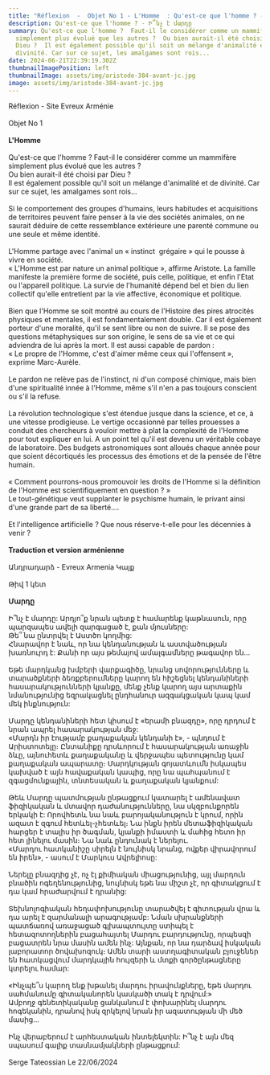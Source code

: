 ```yaml
---
title: "Réflexion  -  Objet No 1 - L'Homme  : Qu'est-ce que l'homme ? - Ի՞նչ է մարդը"
description: Qu'est-ce que l'homme ? - Ի՞նչ է մարդը
summary: Qu'est-ce que l'homme ?  Faut-il le considérer comme un mammifère
  simplement plus évolué que les autres ?  Ou bien aurait-il été choisi par
  Dieu ?  Il est également possible qu'il soit un mélange d'animalité et de
  divinité. Car sur ce sujet, les amalgames sont rois...
date: 2024-06-21T22:39:19.302Z
thumbnailImagePosition: left
thumbnailImage: assets/img/aristode-384-avant-jc.jpg
image: assets/img/aristode-384-avant-jc.jpg
---
```

Réflexion - Site Evreux Arménie\
\
Objet No 1\
\
**L'Homme**\
\
Qu'est-ce que l'homme ? Faut-il le considérer comme un mammifère simplement plus évolué que les autres ?\
Ou bien aurait-il été choisi par Dieu ?\
Il est également possible qu'il soit un mélange d'animalité et de divinité. Car sur ce sujet, les amalgames sont rois...\
\
Si le comportement des groupes d'humains, leurs habitudes et acquisitions de territoires peuvent faire penser à la vie des sociétés animales, on ne saurait déduire de cette ressemblance extérieure une parenté commune ou une seule et même identité.\
\
L'Homme partage avec l'animal un « instinct  grégaire » qui le pousse à vivre en société.\
« L'Homme est par nature un animal politique », affirme Aristote. La famille manifeste la première forme de société, puis celle, politique, et enfin l'Etat ou l'appareil politique. La survie de l'humanité dépend bel et bien du lien collectif qu'elle entretient par la vie affective, économique et politique.\
\
Bien que l'Homme se soit montré au cours de l'Histoire des pires atrocités physiques et mentales, il est fondamentalement double. Car il est également porteur d'une moralité, qu'il se sent libre ou non de suivre. Il se pose des questions métaphysiques sur son origine, le sens de sa vie et ce qui adviendra de lui après la mort. Il est aussi capable de pardon :\
« Le propre de l'Homme, c'est d'aimer même ceux qui l'offensent », exprime Marc-Aurèle.\
\
Le pardon ne relève pas de l'instinct, ni d'un composé chimique, mais bien d'une spiritualité innée à l'Homme, même s'il n'en a pas toujours conscient ou s'il la refuse.\
\
La révolution technologique s'est étendue jusque dans la science, et ce, à une vitesse prodigieuse. Le vertige occasionné par telles prouesses a conduit des chercheurs à vouloir mettre à plat la complexité de l'Homme pour tout expliquer en lui. A un point tel qu'il est devenu un véritable cobaye de laboratoire. Des budgets astronomiques sont alloués chaque année pour que soient décortiqués les processus des émotions et de la pensée de l'être humain.\
\
« Comment pourrons-nous promouvoir les droits de l'Homme si la définition de l'Homme est scientifiquement en question ? »\
Le tout-génétique veut supplanter le psychisme humain, le privant ainsi d'une grande part de sa liberté....\
\
Et l'intelligence artificielle ? Que nous réserve-t-elle pour les décennies à venir ?\
\
**Traduction et version arménienne**\
\
Անդրադարձ - Evreux Armenia Կայք\
\
Թիվ 1 կետ\
\
**Մարդը**\
\
Ի՞նչ է մարդը: Արդյո՞ք նրան պետք է համարենք կաթնասուն, որը պարզապես ավելի զարգացած է, քան մյուսները:\
Թե՞ նա ընտրվել է Աստծո կողմից:\
Հնարավոր է նաև, որ նա կենդանության և աստվածության խառնուրդ է: Քանի որ այս թեմայով ամալգամները թագավոր են...\
\
Եթե ​​մարդկանց խմբերի վարքագիծը, նրանց սովորությունները և տարածքների ձեռքբերումները կարող են հիշեցնել կենդանիների հասարակությունների կյանքը, մենք չենք կարող այս արտաքին նմանությունից եզրակացնել ընդհանուր ազգակցական կապ կամ մեկ ինքնություն:\
\
Մարդը կենդանիների հետ կիսում է «երամի բնազդը», որը դրդում է նրան ապրել հասարակության մեջ:\
«Մարդն իր էությամբ քաղաքական կենդանի է», - պնդում է Արիստոտելը։ Ընտանիքը դրսևորում է հասարակության առաջին ձևը, այնուհետև քաղաքականը և վերջապես պետությունը կամ քաղաքական ապարատը։ Մարդկության գոյատևումն իսկապես կախված է այն հավաքական կապից, որը նա պահպանում է զգացմունքային, տնտեսական և քաղաքական կյանքում:\
\
Թեև Մարդը պատմության ընթացքում կատարել է ամենավատ ֆիզիկական և մտավոր դաժանությունները, նա սկզբունքորեն երկակի է: Որովհետև նա նաև բարոյականություն է կրում, որին ազատ է զգում հետևել-չհետևել։ Նա ինքն իրեն մետաֆիզիկական հարցեր է տալիս իր ծագման, կյանքի իմաստի և մահից հետո իր հետ լինելու մասին։ Նա նաև ընդունակ է ներելու.\
«Մարդու հատկանիշը սիրելն է նույնիսկ նրանց, ովքեր վիրավորում են իրեն», - ասում է Մարկուս Ավրելիոսը:\
\
Ներելը բնազդից չէ, ոչ էլ քիմիական միացությունից, այլ մարդուն բնածին ոգեղենությունից, նույնիսկ եթե նա միշտ չէ, որ գիտակցում է դա կամ հրաժարվում է դրանից:\
\
Տեխնոլոգիական հեղափոխությունը տարածվել է գիտության վրա և դա արել է զարմանալի արագությամբ: Նման սխրանքների պատճառով առաջացած գլխապտույտը ստիպել է հետազոտողներին բացահայտել Մարդու բարդությունը, որպեսզի բացատրեն նրա մասին ամեն ինչ: Այնքան, որ նա դարձավ իսկական լաբորատոր ծովախոզուկ։ Ամեն տարի աստղագիտական ​​բյուջեներ են հատկացվում մարդկային հույզերի և մտքի գործընթացները կտրելու համար:\
\
«Ինչպե՞ս կարող ենք խթանել մարդու իրավունքները, եթե մարդու սահմանումը գիտականորեն կասկածի տակ է դրվում:»\
Ամբողջ գենետիկականը ցանկանում է փոխարինել մարդու հոգեկանին, դրանով իսկ զրկելով նրան իր ազատության մի մեծ մասից...\
\
Ինչ վերաբերում է արհեստական ​​ինտելեկտին: Ի՞նչ է այն մեզ սպասում գալիք տասնամյակների ընթացքում:\
\
S﻿erge Tateossian Le 22/06/2024